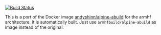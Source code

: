 [![Build Status](https://armdrone.strahlungsfrei.de/api/badges/armhf-docker-library/alpine-abuild/status.svg)](https://armdrone.strahlungsfrei.de/armhf-docker-library/alpine-abuild)

This is a port of the Docker image [andyshinn/alpine-abuild](https://github.com/andyshinn/docker-alpine-abuild) for the armhf architecture. It is automatically built. Just use `armhfbuild/alpine-abuild` as image instead of the original.
